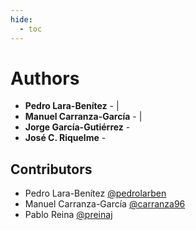 ```yaml
---
hide:
  - toc
---
```

# Authors 
* **Pedro Lara-Benítez** - [<i class="ai ai-google-scholar ai-1.5x"></i>](https://scholar.google.co.uk/citations?user=vrWKUgcAAAAJ) | [<i class="fab fa-linkedin-in"></i>](https://www.linkedin.com/in/pedrolarben)
* **Manuel Carranza-García** - [<i class="ai ai-google-scholar"></i>](https://scholar.google.co.uk/citations?user=fP970oEAAAAJ) | [<i class="fab fa-linkedin-in"></i>](https://www.linkedin.com/in/manuelcarranzagarcia/)
* **Jorge García-Gutiérrez** - [<i class="ai ai-google-scholar ai-1.5x"></i>](https://scholar.google.co.uk/citations?user=O719x-wAAAAJ) 
* **José C. Riquelme** - [<i class="ai ai-google-scholar ai-1.5x"></i>](https://scholar.google.co.uk/citations?user=YWzbLeEAAAAJ)


## Contributors
* Pedro Lara-Benítez <i class="fab fa-github"></i> [@pedrolarben](https://github.com/pedrolarben)
* Manuel Carranza-García <i class="fab fa-github"></i> [@carranza96](https://github.com/carranza96)
* Pablo Reina <i class="fab fa-github"></i> [@preinaj](https://github.com/preinaj)

<link rel="stylesheet" href="https://use.fontawesome.com/releases/v5.6.1/css/all.css" integrity="sha384-gfdkjb5BdAXd+lj+gudLWI+BXq4IuLW5IT+brZEZsLFm++aCMlF1V92rMkPaX4PP" crossorigin="anonymous"/>
<link rel="stylesheet" href="https://cdn.jsdelivr.net/gh/jpswalsh/academicons/css/academicons.min.css">